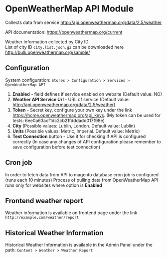 # OpenWeatherMap API Module

Collects data from service http://api.openweathermap.org/data/2.5/weather  

API documentation: https://openweathermap.org/current  

Weather information collected by City ID.  
List of city ID `city.list.json.gz` can be downloaded here http://bulk.openweathermap.org/sample/

## Configuration
System configuration:
`Stores > Configuration > Services > OpenWeatherMap API`
1. **Enabled** - field defines if service enabled on website (Default value: NO)
2. **Weather API Service Url** - URL of service (Default value: http://api.openweathermap.org/data/2.5/weather)
3. **Token** - Secret key, configure your own key under the link https://home.openweathermap.org/api_keys. (My token can be used for tests: 6ee0a63acf1dc2cb21fdddadd017f98e)
4. **City** (Possible values: Lublin, London. Default value: Lublin)
5. **Units** (Possible values: Metric, Imperial. Default value: Metric)
6. **Test Connection** button - Use it for checking if API is configured correctly (In case any changes of API configuration please remember to save configuration before test connection)

## Cron job
In order to fetch data from API to magento database cron job is configured (runs each 10 minutes)
Process of pulling data from OpenWeatherMap API runs only for websites where option is **Enabled**

## Frontend weather report
Weather information is available on frontend page under the link `http://example.com/weather/report`

## Historical Weather Information
Historical Weather Information is available in the Admin Panel under the path:
`Content > Weather > Weather Report`
